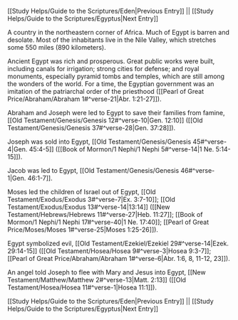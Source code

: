 [[Study Helps/Guide to the Scriptures/Eden|Previous Entry]]  ||  [[Study Helps/Guide to the Scriptures/Egyptus|Next Entry]]

 A country in the northeastern corner of Africa. Much of Egypt is barren and desolate. Most of the inhabitants live in the Nile Valley, which stretches some 550 miles (890 kilometers).

 Ancient Egypt was rich and prosperous. Great public works were built, including canals for irrigation; strong cities for defense; and royal monuments, especially pyramid tombs and temples, which are still among the wonders of the world. For a time, the Egyptian government was an imitation of the patriarchal order of the priesthood ([[Pearl of Great Price/Abraham/Abraham 1#^verse-21|Abr. 1:21-27]]).

 Abraham and Joseph were led to Egypt to save their families from famine, [[Old Testament/Genesis/Genesis 12#^verse-10|Gen. 12:10]] ([[Old Testament/Genesis/Genesis 37#^verse-28|Gen. 37:28]]).

 Joseph was sold into Egypt, [[Old Testament/Genesis/Genesis 45#^verse-4|Gen. 45:4-5]] ([[Book of Mormon/1 Nephi/1 Nephi 5#^verse-14|1 Ne. 5:14-15]]).

 Jacob was led to Egypt, [[Old Testament/Genesis/Genesis 46#^verse-1|Gen. 46:1-7]].

 Moses led the children of Israel out of Egypt, [[Old Testament/Exodus/Exodus 3#^verse-7|Ex. 3:7-10]]; [[Old Testament/Exodus/Exodus 13#^verse-14|13:14]] ([[New Testament/Hebrews/Hebrews 11#^verse-27|Heb. 11:27]]; [[Book of Mormon/1 Nephi/1 Nephi 17#^verse-40|1 Ne. 17:40]]; [[Pearl of Great Price/Moses/Moses 1#^verse-25|Moses 1:25-26]]).

 Egypt symbolized evil, [[Old Testament/Ezekiel/Ezekiel 29#^verse-14|Ezek. 29:14-15]] ([[Old Testament/Hosea/Hosea 9#^verse-3|Hosea 9:3-7]]; [[Pearl of Great Price/Abraham/Abraham 1#^verse-6|Abr. 1:6, 8, 11-12, 23]]).

 An angel told Joseph to flee with Mary and Jesus into Egypt, [[New Testament/Matthew/Matthew 2#^verse-13|Matt. 2:13]] ([[Old Testament/Hosea/Hosea 11#^verse-1|Hosea 11:1]]).

[[Study Helps/Guide to the Scriptures/Eden|Previous Entry]]  ||  [[Study Helps/Guide to the Scriptures/Egyptus|Next Entry]]